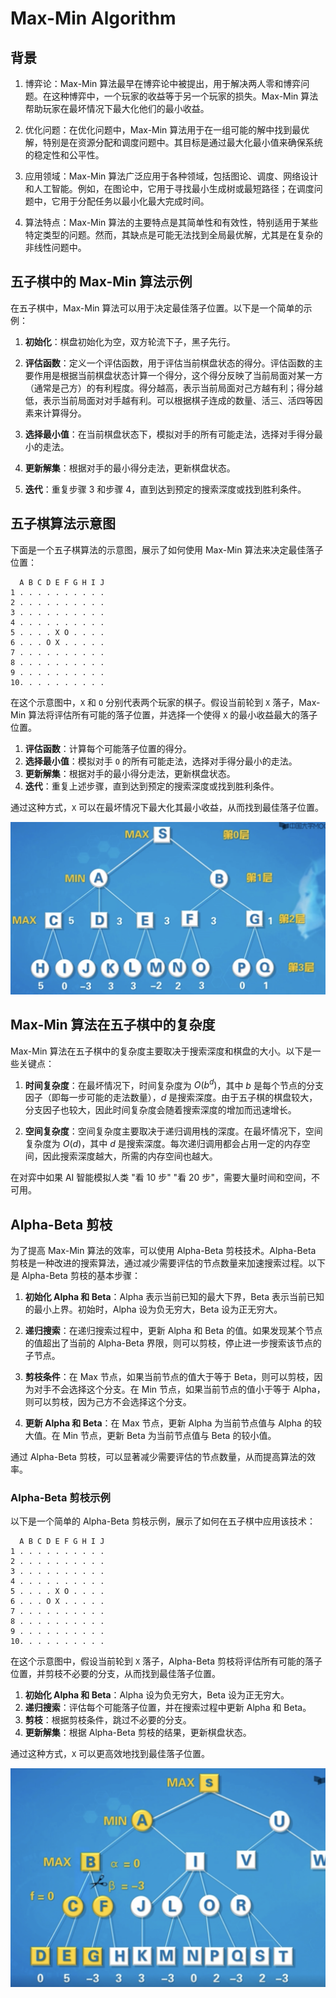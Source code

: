# Max-Min Algorithm

## 背景

1. 博弈论：Max-Min 算法最早在博弈论中被提出，用于解决两人零和博弈问题。在这种博弈中，一个玩家的收益等于另一个玩家的损失。Max-Min 算法帮助玩家在最坏情况下最大化他们的最小收益。

2. 优化问题：在优化问题中，Max-Min 算法用于在一组可能的解中找到最优解，特别是在资源分配和调度问题中。其目标是通过最大化最小值来确保系统的稳定性和公平性。

3. 应用领域：Max-Min 算法广泛应用于各种领域，包括图论、调度、网络设计和人工智能。例如，在图论中，它用于寻找最小生成树或最短路径；在调度问题中，它用于分配任务以最小化最大完成时间。

4. 算法特点：Max-Min 算法的主要特点是其简单性和有效性，特别适用于某些特定类型的问题。然而，其缺点是可能无法找到全局最优解，尤其是在复杂的非线性问题中。

## 五子棋中的 Max-Min 算法示例

在五子棋中，Max-Min 算法可以用于决定最佳落子位置。以下是一个简单的示例：

1. **初始化**：棋盘初始化为空，双方轮流下子，黑子先行。

2. **评估函数**：定义一个评估函数，用于评估当前棋盘状态的得分。评估函数的主要作用是根据当前棋盘状态计算一个得分，这个得分反映了当前局面对某一方（通常是己方）的有利程度。得分越高，表示当前局面对己方越有利；得分越低，表示当前局面对对手越有利。可以根据棋子连成的数量、活三、活四等因素来计算得分。

3. **选择最小值**：在当前棋盘状态下，模拟对手的所有可能走法，选择对手得分最小的走法。

4. **更新解集**：根据对手的最小得分走法，更新棋盘状态。

5. **迭代**：重复步骤 3 和步骤 4，直到达到预定的搜索深度或找到胜利条件。

## 五子棋算法示意图

下面是一个五子棋算法的示意图，展示了如何使用 Max-Min 算法来决定最佳落子位置：

```plaintext
  A B C D E F G H I J
1 . . . . . . . . . .
2 . . . . . . . . . .
3 . . . . . . . . . .
4 . . . . . . . . . .
5 . . . . X O . . . .
6 . . . O X . . . . .
7 . . . . . . . . . .
8 . . . . . . . . . .
9 . . . . . . . . . .
10. . . . . . . . . .
```

在这个示意图中，`X` 和 `O` 分别代表两个玩家的棋子。假设当前轮到 `X` 落子，Max-Min 算法将评估所有可能的落子位置，并选择一个使得 `X` 的最小收益最大的落子位置。

1. **评估函数**：计算每个可能落子位置的得分。
2. **选择最小值**：模拟对手 `O` 的所有可能走法，选择对手得分最小的走法。
3. **更新解集**：根据对手的最小得分走法，更新棋盘状态。
4. **迭代**：重复上述步骤，直到达到预定的搜索深度或找到胜利条件。

通过这种方式，`X` 可以在最坏情况下最大化其最小收益，从而找到最佳落子位置。

![Max-Min Algorithm](../assets/max-min.png)

## Max-Min 算法在五子棋中的复杂度

Max-Min 算法在五子棋中的复杂度主要取决于搜索深度和棋盘的大小。以下是一些关键点：

1. **时间复杂度**：在最坏情况下，时间复杂度为 $O(b^d)$，其中 $b$ 是每个节点的分支因子（即每一步可能的走法数量），$d$ 是搜索深度。由于五子棋的棋盘较大，分支因子也较大，因此时间复杂度会随着搜索深度的增加而迅速增长。

2. **空间复杂度**：空间复杂度主要取决于递归调用栈的深度。在最坏情况下，空间复杂度为 $O(d)$，其中 $d$ 是搜索深度。每次递归调用都会占用一定的内存空间，因此搜索深度越大，所需的内存空间也越大。

在对弈中如果 AI 智能模拟人类 "看 10 步" "看 20 步"，需要大量时间和空间，不可用。

## Alpha-Beta 剪枝

为了提高 Max-Min 算法的效率，可以使用 Alpha-Beta 剪枝技术。Alpha-Beta 剪枝是一种改进的搜索算法，通过减少需要评估的节点数量来加速搜索过程。以下是 Alpha-Beta 剪枝的基本步骤：

1. **初始化 Alpha 和 Beta**：Alpha 表示当前已知的最大下界，Beta 表示当前已知的最小上界。初始时，Alpha 设为负无穷大，Beta 设为正无穷大。

2. **递归搜索**：在递归搜索过程中，更新 Alpha 和 Beta 的值。如果发现某个节点的值超出了当前的 Alpha-Beta 界限，则可以剪枝，停止进一步搜索该节点的子节点。

3. **剪枝条件**：在 Max 节点，如果当前节点的值大于等于 Beta，则可以剪枝，因为对手不会选择这个分支。在 Min 节点，如果当前节点的值小于等于 Alpha，则可以剪枝，因为己方不会选择这个分支。

4. **更新 Alpha 和 Beta**：在 Max 节点，更新 Alpha 为当前节点值与 Alpha 的较大值。在 Min 节点，更新 Beta 为当前节点值与 Beta 的较小值。

通过 Alpha-Beta 剪枝，可以显著减少需要评估的节点数量，从而提高算法的效率。

### Alpha-Beta 剪枝示例

以下是一个简单的 Alpha-Beta 剪枝示例，展示了如何在五子棋中应用该技术：

```plaintext
  A B C D E F G H I J
1 . . . . . . . . . .
2 . . . . . . . . . .
3 . . . . . . . . . .
4 . . . . . . . . . .
5 . . . . X O . . . .
6 . . . O X . . . . .
7 . . . . . . . . . .
8 . . . . . . . . . .
9 . . . . . . . . . .
10. . . . . . . . . .
```

在这个示意图中，假设当前轮到 `X` 落子，Alpha-Beta 剪枝将评估所有可能的落子位置，并剪枝不必要的分支，从而找到最佳落子位置。

1. **初始化 Alpha 和 Beta**：Alpha 设为负无穷大，Beta 设为正无穷大。
2. **递归搜索**：评估每个可能落子位置，并在搜索过程中更新 Alpha 和 Beta。
3. **剪枝**：根据剪枝条件，跳过不必要的分支。
4. **更新解集**：根据 Alpha-Beta 剪枝的结果，更新棋盘状态。

通过这种方式，`X` 可以更高效地找到最佳落子位置。

![Alpha-Beta](../assets/alpha-beta.png)
